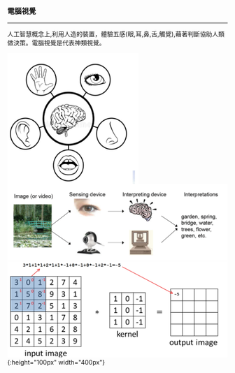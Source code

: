 ### 電腦視覺

***

人工智慧概念上,利用人造的裝置，體驗五感(眼,耳,鼻,舌,觸覺),藉著判斷協助人類做決策。電腦視覺是代表神類視覺。


<img src="../img/Intelligence.jpg" width = "300" height = "300" alt="五感" align=center /><br>
<img src="../img/computervision.jpg" alt="五感"/><br>
![Connvolution](../img/Convolution.jpg){:height="100px" width="400px"}
